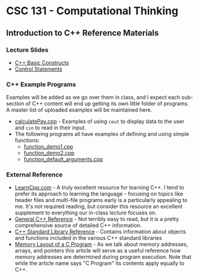 # CSC 131 - Computational Thinking
## Introduction to C++ Reference Materials

### Lecture Slides
 * [C++ Basic Constructs](https://docs.google.com/presentation/d/1j9Ik_DNFQWR4h15vtWa8-tFjRHB8gZPZ8LRyI9Ihjkk/edit?usp=sharing)
 * [Control Statements](https://docs.google.com/presentation/d/1LcwSrsmlZGT4F5mpUied-kkPxLccF9iJezE4N04V2D4/edit?usp=sharing)

### C++ Example Programs
Examples will be added as we go over them in class, and I expect each sub-section of C++ content will end up getting its own little folder of programs. A master list of uploaded examples will be maintained here.
 * [calculatePay.cpp](./calculatePay.cpp) - Examples of using `cout` to display data to the user and `cin` to read in their input.
 * The following programs all have examples of defining and using simple functions:
     * [function_demo1.cpp](./function_demo1.cpp)
     * [function_demo2.cpp](./function_demo2.cpp)
     * [function_default_arguments.cpp](./function_default_arguments.cpp)

### External Reference
 * [LearnCpp.com](https://www.learncpp.com/) - A truly excellent resource for learning C++. I tend to prefer its approach to learning the language - focusing on topics like header files and multi-file programs early is a particularly appealing to me. It's not required reading, but consider this resource an excellent supplement to everything our in-class lecture focuses on.
 * [General C++ Reference](https://en.cppreference.com/w/) - Not terribly easy to read, but it is a pretty comprehensive source of detailed C++ information.
 * [C++ Standard Library Reference](http://www.cplusplus.com/reference/) - Contains information about objects and functions included in the various C++ standard libraries
 * [Memory Layout of a C Program](https://www.geeksforgeeks.org/memory-layout-of-c-program/) - As we talk about memory addresses, arrays, and pointers this article will serve as a useful reference how memory addresses are determined during program execution. Note that while the article name says "C Program" its contents apply equally to C++.
